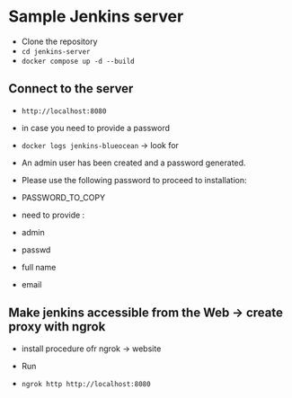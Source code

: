 # Sample Jenkins server 

* Clone the repository
* `cd jenkins-server`
* `docker compose up -d --build`



## Connect to the server

* `http://localhost:8080`
* in case you need to provide a password
* `docker logs jenkins-blueocean` -> look for 
* An admin user has been created and a password generated.
* Please use the following password to proceed to installation:
* PASSWORD_TO_COPY

* need to provide : 
* admin
* passwd
* full name
* email

## Make jenkins accessible from the Web -> create proxy with ngrok

* install procedure ofr ngrok -> website

* Run
* `ngrok http http://localhost:8080`